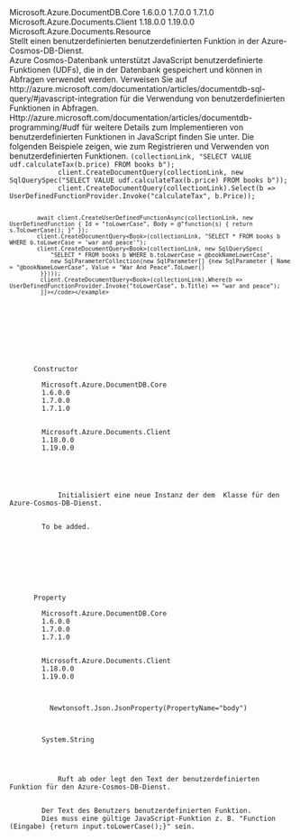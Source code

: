 <Type Name="UserDefinedFunction" FullName="Microsoft.Azure.Documents.UserDefinedFunction">
  <TypeSignature Language="C#" Value="public class UserDefinedFunction : Microsoft.Azure.Documents.Resource" />
  <TypeSignature Language="ILAsm" Value=".class public auto ansi beforefieldinit UserDefinedFunction extends Microsoft.Azure.Documents.Resource" />
  <TypeSignature Language="DocId" Value="T:Microsoft.Azure.Documents.UserDefinedFunction" />
  <TypeSignature Language="VB.NET" Value="Public Class UserDefinedFunction&#xA;Inherits Resource" />
  <TypeSignature Language="F#" Value="type UserDefinedFunction = class&#xA;    inherit Resource" />
  <AssemblyInfo>
    <AssemblyName>Microsoft.Azure.DocumentDB.Core</AssemblyName>
    <AssemblyVersion>1.6.0.0</AssemblyVersion>
    <AssemblyVersion>1.7.0.0</AssemblyVersion>
    <AssemblyVersion>1.7.1.0</AssemblyVersion>
  </AssemblyInfo>
  <AssemblyInfo>
    <AssemblyName>Microsoft.Azure.Documents.Client</AssemblyName>
    <AssemblyVersion>1.18.0.0</AssemblyVersion>
    <AssemblyVersion>1.19.0.0</AssemblyVersion>
  </AssemblyInfo>
  <Base>
    <BaseTypeName>Microsoft.Azure.Documents.Resource</BaseTypeName>
  </Base>
  <Interfaces />
  <Docs>
    <summary>
            Stellt einen benutzerdefinierten benutzerdefinierten Funktion in der Azure-Cosmos-DB-Dienst.
            </summary>
    <remarks>
            Azure Cosmos-Datenbank unterstützt JavaScript benutzerdefinierte Funktionen (UDFs), die in der Datenbank gespeichert und können in Abfragen verwendet werden. Verweisen Sie auf http://azure.microsoft.com/documentation/articles/documentdb-sql-query/#javascript-integration für die Verwendung von benutzerdefinierten Funktionen in Abfragen.
            Http://azure.microsoft.com/documentation/articles/documentdb-programming/#udf für weitere Details zum Implementieren von benutzerdefinierten Funktionen in JavaScript finden Sie unter.
            </remarks>
    <example>
            Die folgenden Beispiele zeigen, wie zum Registrieren und Verwenden von benutzerdefinierten Funktionen.
            <code language="c#"><![CDATA[
            await client.CreateUserDefinedFunctionAsync(collectionLink, new UserDefinedFunction { Id = "calculateTax", Body = @"function(amt) { return amt * 0.05; }" });
            client.CreateDocumentQuery<Book>(collectionLink, "SELECT VALUE udf.calculateTax(b.price) FROM books b");
            client.CreateDocumentQuery<Book>(collectionLink, new SqlQuerySpec("SELECT VALUE udf.calculateTax(b.price) FROM books b"));
            client.CreateDocumentQuery<Book>(collectionLink).Select(b => UserDefinedFunctionProvider.Invoke("calculateTax", b.Price));
            
            await client.CreateUserDefinedFunctionAsync(collectionLink, new UserDefinedFunction { Id = "toLowerCase", Body = @"function(s) { return s.ToLowerCase(); }" });
            client.CreateDocumentQuery<Book>(collectionLink, "SELECT * FROM books b WHERE b.toLowerCase = 'war and peace'");
            client.CreateDocumentQuery<Book>(collectionLink, new SqlQuerySpec(
                "SELECT * FROM books b WHERE b.toLowerCase = @bookNameLowerCase",
                new SqlParameterCollection(new SqlParameter[] {new SqlParameter { Name = "@bookNameLowerCase", Value = "War And Peace".ToLower()
             }})));
             client.CreateDocumentQuery<Book>(collectionLink).Where(b => UserDefinedFunctionProvider.Invoke("toLowerCase", b.Title) == "war and peace");
             ]]></code></example>
  </Docs>
  <Members>
    <Member MemberName=".ctor">
      <MemberSignature Language="C#" Value="public UserDefinedFunction ();" />
      <MemberSignature Language="ILAsm" Value=".method public hidebysig specialname rtspecialname instance void .ctor() cil managed" />
      <MemberSignature Language="DocId" Value="M:Microsoft.Azure.Documents.UserDefinedFunction.#ctor" />
      <MemberSignature Language="VB.NET" Value="Public Sub New ()" />
      <MemberType>Constructor</MemberType>
      <AssemblyInfo>
        <AssemblyName>Microsoft.Azure.DocumentDB.Core</AssemblyName>
        <AssemblyVersion>1.6.0.0</AssemblyVersion>
        <AssemblyVersion>1.7.0.0</AssemblyVersion>
        <AssemblyVersion>1.7.1.0</AssemblyVersion>
      </AssemblyInfo>
      <AssemblyInfo>
        <AssemblyName>Microsoft.Azure.Documents.Client</AssemblyName>
        <AssemblyVersion>1.18.0.0</AssemblyVersion>
        <AssemblyVersion>1.19.0.0</AssemblyVersion>
      </AssemblyInfo>
      <Parameters />
      <Docs>
        <summary>
            Initialisiert eine neue Instanz der dem <see cref="T:Microsoft.Azure.Documents.UserDefinedFunction" /> Klasse für den Azure-Cosmos-DB-Dienst.
            </summary>
        <remarks>To be added.</remarks>
      </Docs>
    </Member>
    <Member MemberName="Body">
      <MemberSignature Language="C#" Value="public string Body { get; set; }" />
      <MemberSignature Language="ILAsm" Value=".property instance string Body" />
      <MemberSignature Language="DocId" Value="P:Microsoft.Azure.Documents.UserDefinedFunction.Body" />
      <MemberSignature Language="VB.NET" Value="Public Property Body As String" />
      <MemberSignature Language="F#" Value="member this.Body : string with get, set" Usage="Microsoft.Azure.Documents.UserDefinedFunction.Body" />
      <MemberType>Property</MemberType>
      <AssemblyInfo>
        <AssemblyName>Microsoft.Azure.DocumentDB.Core</AssemblyName>
        <AssemblyVersion>1.6.0.0</AssemblyVersion>
        <AssemblyVersion>1.7.0.0</AssemblyVersion>
        <AssemblyVersion>1.7.1.0</AssemblyVersion>
      </AssemblyInfo>
      <AssemblyInfo>
        <AssemblyName>Microsoft.Azure.Documents.Client</AssemblyName>
        <AssemblyVersion>1.18.0.0</AssemblyVersion>
        <AssemblyVersion>1.19.0.0</AssemblyVersion>
      </AssemblyInfo>
      <Attributes>
        <Attribute>
          <AttributeName>Newtonsoft.Json.JsonProperty(PropertyName="body")</AttributeName>
        </Attribute>
      </Attributes>
      <ReturnValue>
        <ReturnType>System.String</ReturnType>
      </ReturnValue>
      <Docs>
        <summary>
            Ruft ab oder legt den Text der benutzerdefinierten Funktion für den Azure-Cosmos-DB-Dienst.
            </summary>
        <value>Der Text des Benutzers benutzerdefinierten Funktion.</value>
        <remarks>Dies muss eine gültige JavaScript-Funktion z. B. "Function (Eingabe) {return input.toLowerCase();}" sein.</remarks>
      </Docs>
    </Member>
  </Members>
</Type>